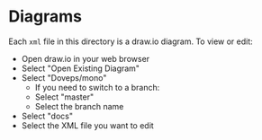 # Diagrams
Each `xml` file in this directory is a draw.io diagram. To view or edit:

* Open draw.io in your web browser
* Select "Open Existing Diagram"
* Select "Doveps/mono"
    * If you need to switch to a branch:
    * Select "master"
    * Select the branch name
* Select "docs"
* Select the XML file you want to edit
